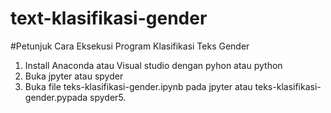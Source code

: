 # text-klasifikasi-gender
#Petunjuk Cara Eksekusi Program
Klasifikasi Teks Gender
1. Install Anaconda atau Visual studio dengan pyhon atau python
2. Buka jpyter atau spyder 
3. Buka file teks-klasifikasi-gender.ipynb pada jpyter atau teks-klasifikasi-gender.pypada spyder5. 
